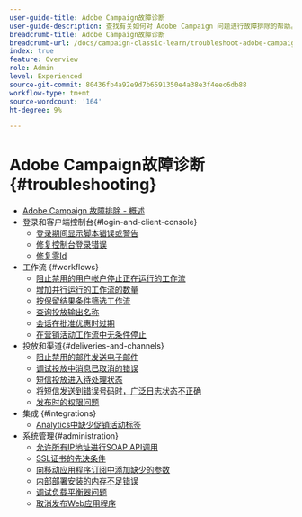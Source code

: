 ```yaml
---
user-guide-title: Adobe Campaign故障诊断
user-guide-description: 查找有关如何对 Adobe Campaign 问题进行故障排除的帮助。
breadcrumb-title: Adobe Campaign故障诊断
breadcrumb-url: /docs/campaign-classic-learn/troubleshoot-adobe-campaign/overview.html
index: true
feature: Overview
role: Admin
level: Experienced
source-git-commit: 80436fb4a92e9d7b6591350e4a38e3f4eec6db88
workflow-type: tm+mt
source-wordcount: '164'
ht-degree: 9%

---
```



# Adobe Campaign故障诊断 {#troubleshooting}

+ [Adobe Campaign 故障排除 - 概述](/help/troubleshoot-adobe-campaign/overview.md)
+ 登录和客户端控制台{#login-and-client-console}
   + [登录期间显示脚本错误或警告](/help/troubleshoot-adobe-campaign/script-error-during-login-errors.md)
   + [修复控制台登录错误](/help/troubleshoot-adobe-campaign/console-login-errors.md)
   + [修复零Id](/help/troubleshoot-adobe-campaign/fixing-zero-id.md)
+ 工作流 {#workflows}
   + [阻止禁用的用户帐户停止正在运行的工作流](/help/troubleshoot-adobe-campaign/prevent-disabled-accounts-from-stopping-workflow.md)
   + [增加并行运行的工作流的数量](/help/troubleshoot-adobe-campaign/increase-parallel-workflows.md)
   + [按保留结果条件筛选工作流](/help/troubleshoot-adobe-campaign/keep-result-workflow.md)
   + [查询投放输出名称](/help/troubleshoot-adobe-campaign/query-delivery-output-names.md)
   + [会话在批准优惠时过期](/help/troubleshoot-adobe-campaign/session-expired-approving-offer.md)
   + [在营销活动工作流中无条件停止](/help/troubleshoot-adobe-campaign/unconditional-stop-workflow.md)
+ 投放和渠道{#deliveries-and-channels}
   + [阻止禁用的邮件发送电子邮件](/help/troubleshoot-adobe-campaign/disabled-messages-sending-emails.md)
   + [调试投放中消息已取消的错误](/help/troubleshoot-adobe-campaign/message-cancelled-error.md)
   + [短信投放进入待处理状态](/help/troubleshoot-adobe-campaign/resolve-pending-state-sms-delivery.md)
   + [将短信发送到错误号码时，广泛日志状态不正确](/help/troubleshoot-adobe-campaign/sms-broad-log.md)
   + [发布时的权限问题](/help/troubleshoot-adobe-campaign/publishing-permissions-issues.md)
+ 集成 {#integrations}
   + [Analytics中缺少促销活动标签](/help/troubleshoot-adobe-campaign/missing-campaign-label.md)
+ 系统管理{#administration}
   + [允许所有IP地址进行SOAP API调用](/help/troubleshoot-adobe-campaign/allow-all-ip-address-to-make-soap-calls.md)
   + [SSL证书的先决条件](/help/troubleshoot-adobe-campaign/ssl-pre-requisites.md)
   + [向移动应用程序订阅中添加缺少的参数](/help/troubleshoot-adobe-campaign/missing-parameters-app-subscription.md)
   + [内部部署安装的内存不足错误](/help/troubleshoot-adobe-campaign/troubleshooting-memory-issues.md)
   + [调试负载平衡器问题](/help/troubleshoot-adobe-campaign/load-balancer-issues.md)
   + [取消发布Web应用程序](/help/troubleshoot-adobe-campaign/unpublish-web-application.md)